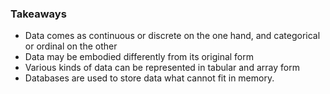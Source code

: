 ### Takeaways

*   Data comes as continuous or discrete on the one hand, and categorical or ordinal on the other
*   Data may be embodied differently from its original form
*   Various kinds of data can be represented in tabular and array form
*   Databases are used to store data what cannot fit in memory.